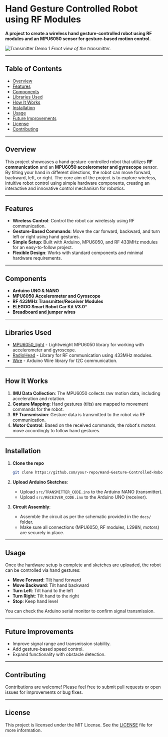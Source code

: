 # Hand Gesture Controlled Robot using RF Modules

**A project to create a wireless hand gesture-controlled robot using RF modules and an MPU6050 sensor for gesture-based motion control.**

![Transmitter Demo 1](docs/IMG_6290.png)
*Front view of the transmitter.*

---

## Table of Contents

- [Overview](#overview)
- [Features](#features)
- [Components](#components)
- [Libraries Used](#libraries-used)
- [How It Works](#how-it-works)
- [Installation](#installation)
- [Usage](#usage)
- [Future Improvements](#future-improvements)
- [License](#license)
- [Contributing](#contributing)

---

## Overview

This project showcases a hand gesture-controlled robot that utilizes **RF communication** and an **MPU6050 accelerometer and gyroscope** sensor. By tilting your hand in different directions, the robot can move forward, backward, left, or right. The core aim of the project is to explore wireless, intuitive robot control using simple hardware components, creating an interactive and innovative control mechanism for robotics.

---

## Features

- **Wireless Control**: Control the robot car wirelessly using RF communication.
- **Gesture-Based Commands**: Move the car forward, backward, and turn left or right using hand gestures.
- **Simple Setup**: Built with Arduino, MPU6050, and RF 433MHz modules for an easy-to-follow project.
- **Flexible Design**: Works with standard components and minimal hardware requirements.

---

## Components

- **Arduino UNO & NANO**
- **MPU6050 Accelerometer and Gyroscope**
- **RF 433MHz Transmitter/Receiver Modules**
- **ELEGOO Smart Robot Car Kit V3.0***
- **Breadboard and jumper wires**

---

## Libraries Used

- [MPU6050_light](https://github.com/richardgh/mpu6050) - Lightweight MPU6050 library for working with accelerometer and gyroscope.
- [RadioHead](https://www.airspayce.com/mikem/arduino/RadioHead/) - Library for RF communication using 433MHz modules.
- [Wire](https://www.arduino.cc/en/Reference/Wire) - Arduino Wire library for I2C communication.

---

## How It Works

1. **IMU Data Collection**: The MPU6050 collects raw motion data, including acceleration and rotation. 
2. **Gesture Mapping**: Hand gestures (tilts) are mapped to movement commands for the robot. 
3. **RF Transmission**: Gesture data is transmitted to the robot via RF communication. 
4. **Motor Control**: Based on the received commands, the robot's motors move accordingly to follow hand gestures. 

---

## Installation

1. **Clone the repo**
   ```sh
   git clone https://github.com/your-repo/Hand-Gesture-Controlled-Robot.git
   ```

2. **Upload Arduino Sketches**:
   - Upload `src/TRANSMITTER_CODE.ino` to the Arduino NANO (transmitter).
   - Upload `src/RECEIVER_CODE.ino` to the Arduino UNO (receiver).

3. **Circuit Assembly**:
   - Assemble the circuit as per the schematic provided in the `docs/` folder.
   - Make sure all connections (MPU6050, RF modules, L298N, motors) are securely in place.

---

## Usage

Once the hardware setup is complete and sketches are uploaded, the robot can be controlled via hand gestures:

- **Move Forward**: Tilt hand forward
- **Move Backward**: Tilt hand backward
- **Turn Left**: Tilt hand to the left
- **Turn Right**: Tilt hand to the right
- **Stop**: Keep hand level

You can check the Arduino serial monitor to confirm signal transmission.

---

## Future Improvements

  - Improve signal range and transmission stability.
  - Add gesture-based speed control.
  - Expand functionality with obstacle detection.

---

## Contributing

Contributions are welcome! Please feel free to submit pull requests or open issues for improvements or bug fixes.

---

## License

This project is licensed under the MIT License. See the [LICENSE](LICENSE) file for more information.
